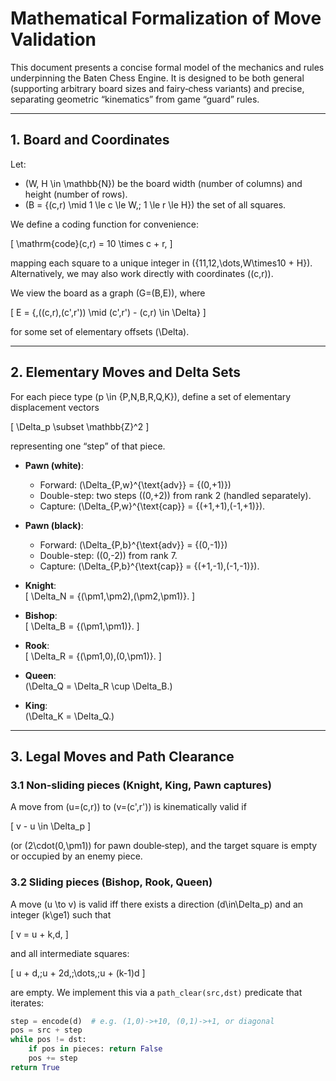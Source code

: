 # Mathematical Formalization of Move Validation

This document presents a concise formal model of the mechanics and rules underpinning the Baten Chess Engine. It is designed to be both general (supporting arbitrary board sizes and fairy‐chess variants) and precise, separating geometric “kinematics” from game “guard” rules.

---

## 1. Board and Coordinates

Let:

- \(W, H \in \mathbb{N}\) be the board width (number of columns) and height (number of rows).  
- \(B = \{(c,r) \mid 1 \le c \le W,\; 1 \le r \le H\}\) the set of all squares.

We define a coding function for convenience:

\[
\mathrm{code}(c,r) = 10 \times c + r,
\]

mapping each square to a unique integer in \(\{11,12,\dots,W\times10 + H\}\).  
Alternatively, we may also work directly with coordinates \((c,r)\).

We view the board as a graph \(G=(B,E)\), where

\[
E = \{\,((c,r),(c',r')) \mid (c',r') - (c,r) \in \Delta\}
\]

for some set of elementary offsets \(\Delta\).

---

## 2. Elementary Moves and Delta Sets

For each piece type \(p \in \{P,N,B,R,Q,K\}\), define a set of elementary displacement vectors

\[
\Delta_p \subset \mathbb{Z}^2
\]

representing one “step” of that piece.

- **Pawn (white)**:  
  - Forward: \(\Delta_{P,w}^{\text{adv}} = \{(0,+1)\}\)  
  - Double-step: two steps \((0,+2)\) from rank 2 (handled separately).  
  - Capture: \(\Delta_{P,w}^{\text{cap}} = \{(+1,+1),(-1,+1)\}\).  

- **Pawn (black)**:  
  - Forward: \(\Delta_{P,b}^{\text{adv}} = \{(0,-1)\}\)  
  - Double-step: \((0,-2)\) from rank 7.  
  - Capture: \(\Delta_{P,b}^{\text{cap}} = \{(+1,-1),(-1,-1)\}\).  

- **Knight**:  
  \[
    \Delta_N = \{(\pm1,\pm2),(\pm2,\pm1)\}.
  \]

- **Bishop**:  
  \[
    \Delta_B = \{(\pm1,\pm1)\}.
  \]

- **Rook**:  
  \[
    \Delta_R = \{(\pm1,0),(0,\pm1)\}.
  \]

- **Queen**:  
  \(\Delta_Q = \Delta_R \cup \Delta_B.\)

- **King**:  
  \(\Delta_K = \Delta_Q.\)

---

## 3. Legal Moves and Path Clearance

### 3.1 Non‐sliding pieces (Knight, King, Pawn captures)

A move from \(u=(c,r)\) to \(v=(c',r')\) is kinematically valid if

\[
v - u \in \Delta_p
\]

(or \(2\cdot(0,\pm1)\) for pawn double‐step), and the target square is empty or occupied by an enemy piece.

### 3.2 Sliding pieces (Bishop, Rook, Queen)

A move \(u \to v\) is valid iff there exists a direction \(d\in\Delta_p\) and an integer \(k\ge1\) such that

\[
v = u + k\,d,
\]

and all intermediate squares:

\[
u + d,\;u + 2d,\;\dots,\;u + (k-1)d
\]

are empty. We implement this via a `path_clear(src,dst)` predicate that iterates:

```python
step = encode(d)  # e.g. (1,0)->+10, (0,1)->+1, or diagonal
pos = src + step
while pos != dst:
    if pos in pieces: return False
    pos += step
return True
